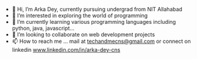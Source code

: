 - 👋 Hi, I’m Arka Dey, currently pursuing undergrad from NIT Allahabad 
- 👀 I’m interested in exploring the world of programming
- 🌱 I’m currently learning various programming languages including python, java, javascript...
- 💞️ I’m looking to collaborate on web development projects
- 📫 How to reach me ... mail at techandmecns@gmail.com or connect on linkedin www.linkedin.com/in/arka-dey-cns

<!---
arkadeycns/arkadeycns is a ✨ special ✨ repository because its `README.md` (this file) appears on your GitHub profile.
You can click the Preview link to take a look at your changes.
--->
